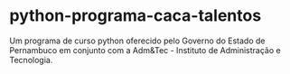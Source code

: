 # python-programa-caca-talentos
Um programa de curso python oferecido pelo Governo do Estado de Pernambuco em conjunto com a Adm&amp;Tec - Instituto de Administração e Tecnologia.
